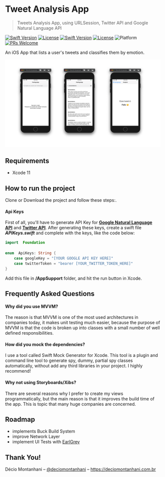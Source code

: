 
# Tweet Analysis App
> Tweets Analysis App, using URLSession, Twitter API and Google Natural Language API

[![Swift Version][swift-image]][swift-url] [![License][license-image]][license-url] [![Swift Version][swift-image]][swift-url] [![License][license-image]][license-url] ![Platform](https://img.shields.io/cocoapods/p/LFAlertController.svg?style=flat) [![PRs Welcome](https://img.shields.io/badge/PRs-welcome-brightgreen.svg?style=flat-square)](http://makeapullrequest.com)

An iOS App that lists a user's tweets and classifies them by emotion.

![home](images/noname.png)

## Requirements
- Xcode 11

## How to run the project
Clone or Download the project and follow these steps:.

#### Api Keys
First of all, you'll have to generate API Key for **[Google Natural Language API](https://cloud.google.com/natural-language/)** and **[Twitter API](https://developer.twitter.com)**.
After generating these keys, create a swift file ***APIKeys.swift*** and complete with the keys, like the code below:

```swift
import  Foundation

enum  ApiKeys: String {
	case googleKey = "[YOUR GOOGLE API KEY HERE]"
	case twitterToken = "bearer [YOUR_TWITTER_TOKEN_HERE]"
}
```
Add this file in **/AppSupport** folder, and hit the run button in Xcode.

## Frequently Asked Questions

#### Why did you use MVVM?
The reason is that MVVM is one of the most used architectures in companies today, it makes unit testing much easier, because the purpose of MVVM is that the code is broken up into classes with a small number of well defined responsibilities. 

#### How did you mock the dependencies?
I use a tool called Swift Mock Generator for Xcode. This tool is a plugin and command line tool to generate spy, dummy, partial spy classes automatically, without add any third libraries in your project. I highly recommend!

#### Why not using Storyboards/Xibs?
There are several reasons why I prefer to create my views programmatically, but the main reason is that it improves the build time of the app. This is topic that many huge companies are concerned.

## Roadmap
- implements Buck Build System
- improve Network Layer
- implement UI Tests with [EarlGrey](https://github.com/google/EarlGrey)

## Thank You!

Décio Montanhani – [@deciomontanhani](https://twitter.com/deciomontanhani) – https://deciomontanhani.com.br

[swift-image]:https://img.shields.io/badge/swift-5.0-orange.svg
[swift-url]: https://swift.org/
[license-image]: https://img.shields.io/badge/License-MIT-blue.svg
[license-url]: LICENSE
[travis-image]: https://img.shields.io/travis/dbader/node-datadog-metrics/master.svg?style=flat-square
[travis-url]: https://travis-ci.org/dbader/node-datadog-metrics
[codebeat-image]: https://codebeat.co/badges/c19b47ea-2f9d-45df-8458-b2d952fe9dad
[codebeat-url]: https://codebeat.co/projects/github-com-vsouza-awesomeios-com